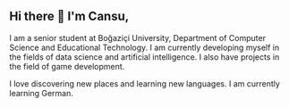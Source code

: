 ## Hi there 👋 I'm Cansu,

I am a senior student at Boğaziçi University, Department of Computer Science and Educational Technology. I am currently developing myself in the fields of data science and artificial intelligence. I also have projects in the field of game development.

I love discovering new places and learning new languages. I am currently learning German.

